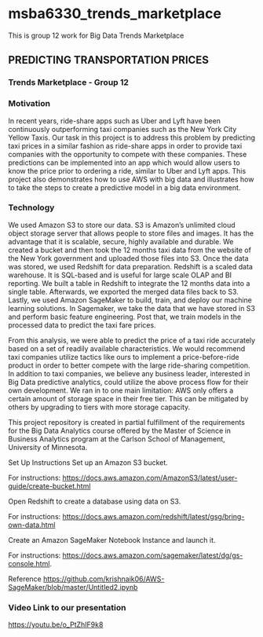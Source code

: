 # msba6330_trends_marketplace
This is group 12 work for Big Data Trends Marketplace 

## PREDICTING TRANSPORTATION PRICES

### Trends Marketplace - Group 12


### Motivation

In recent years, ride-share apps such as Uber and Lyft have been continuously outperforming taxi companies such as the New York City Yellow Taxis. Our task in this project is to address this problem by predicting taxi prices in a similar fashion as ride-share apps in order to provide taxi companies with the opportunity to compete with these companies. These predictions can be implemented into an app which would allow users to know the price prior to ordering a ride, similar to Uber and Lyft apps. This project also demonstrates how to use AWS with big data and illustrates how to take the steps to create a predictive model in a big data environment.

### Technology

We used Amazon S3 to store our data. S3 is Amazon’s unlimited cloud object storage server that allows people to store files and images. It has the advantage that it is scalable, secure, highly available and durable. We created a bucket and then took the 12 months taxi data from the website of the New York government and uploaded those files into S3. Once the data was stored, we used Redshift for data preparation. Redshift is a scaled data warehouse. It is SQL-based and is useful for large scale OLAP and BI reporting. We built a table in Redshift to integrate the 12 months data into a single table. Afterwards, we exported the merged data files back to S3. Lastly, we used Amazon SageMaker to build, train, and deploy our machine learning solutions. In Sagemaker, we take the data that we have stored in S3 and perform basic feature engineering. Post that, we train models in the processed data to predict the taxi fare prices.

From this analysis, we were able to predict the price of a taxi ride accurately based on a set of readily available characteristics. We would recommend taxi companies utilize tactics like ours to implement a price-before-ride product in order to better compete with the large ride-sharing competition. In addition to taxi companies, we believe any business leader, interested in Big Data predictive analytics, could utilize the above process flow for their own development. We ran in to one main limitation: AWS only offers a certain amount of storage space in their free tier. This can be mitigated by others by upgrading to tiers with more storage capacity. 

This project repository is created in partial fulfillment of the requirements for the Big Data Analytics course offered by the Master of Science in Business Analytics program at the Carlson School of Management, University of Minnesota.
 
Set Up Instructions
Set up an Amazon S3 bucket. 

For instructions:  https://docs.aws.amazon.com/AmazonS3/latest/user-guide/create-bucket.html

Open Redshift to create a database using data on S3. 

For instructions: https://docs.aws.amazon.com/redshift/latest/gsg/bring-own-data.html

Create an Amazon SageMaker Notebook Instance and launch it. 

For instructions: https://docs.aws.amazon.com/sagemaker/latest/dg/gs-console.html.

Reference https://github.com/krishnaik06/AWS-SageMaker/blob/master/Untitled2.ipynb

### Video Link to our presentation
https://youtu.be/o_PtZhIF9k8
 
 
 

